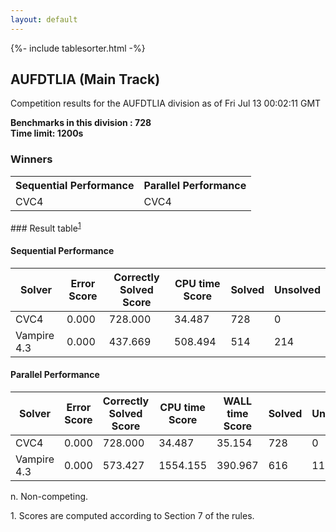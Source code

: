 ```yaml
---
layout: default
---
```

{%- include tablesorter.html -%}

##  AUFDTLIA (Main Track)

Competition results for the AUFDTLIA division as of Fri Jul 13 00:02:11 GMT

**Benchmarks in this division : 728  
Time limit: 1200s** 

### Winners
<table>
<tr><th class="center">Sequential Performance</th><th class="center">Parallel Performance</th></tr>
<tr class="center"><td>CVC4</td><td>CVC4</td></tr></table>
### Result table<sup><a href="#fn1">1</a></sup>

#### Sequential Performance

<table id="sequential" class="result sorted">
<thead><tr class="center">
  <th>Solver</th>
  <th>Error Score</th>
  <th>Correctly Solved Score</th>
  <th>CPU time Score</th>
  <th>Solved</th>
  <th>Unsolved</th>
</tr></thead><tr>
  <td>CVC4</td>
  <td>0.000</td>
  <td>728.000</td>
  <td>34.487</td>
<td>728</td>
<td>0</td>
</tr><tr>
  <td>Vampire 4.3</td>
  <td>0.000</td>
  <td>437.669</td>
  <td>508.494</td>
<td>514</td>
<td>214</td>
</tr></table>

#### Parallel Performance

<table id="parallel" class="result sorted">
<thead><tr class="center">
  <th>Solver</th>
  <th>Error Score</th>
  <th>Correctly Solved Score</th>
  <th>CPU time Score</th>
  <th>WALL time Score</th>
  <th>Solved</th>
  <th>Unsolved</th>
</tr></thead><tr>
  <td>CVC4</td>
<td>0.000</td><td>728.000</td><td>34.487</td><td>35.154</td><td>728</td><td>0</td></tr><tr>
  <td>Vampire 4.3</td>
<td>0.000</td><td>573.427</td><td>1554.155</td><td>390.967</td><td>616</td><td>112</td></tr></table>
 <span id="fn"> n. Non-competing. </span>

 <span id="fn1"> 1. Scores are computed according to Section 7 of the rules. </span>


